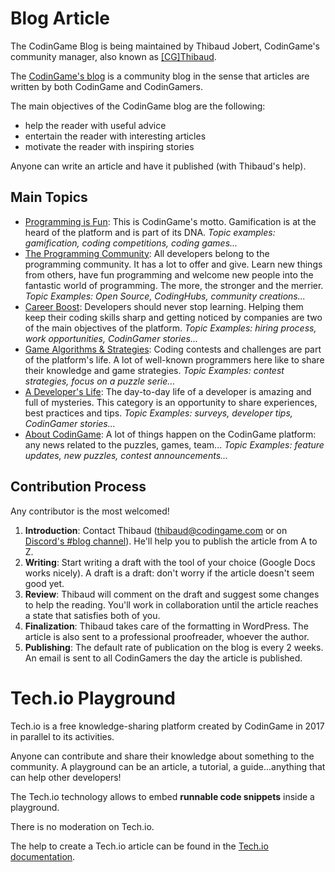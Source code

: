 # Blog Article <a name="blog"/>

The CodinGame Blog is being maintained by Thibaud Jobert, CodinGame's community manager, also known as [[CG]Thibaud](https://www.codingame.com/profile/54ef16b306fb1ce337d82f7f39c441fc8366041).

The [CodinGame's blog](https://www.codingame.com/blog/) is a community blog in the sense that articles are written by both CodinGame and CodinGamers.

The main objectives of the CodinGame blog are the following:
- help the reader with useful advice
- entertain the reader with interesting articles
- motivate the reader with inspiring stories

Anyone can write an article and have it published (with Thibaud's help).

## Main Topics

- [Programming is Fun](https://www.codingame.com/blog/category/all-articles/programming-is-fun/): This is CodinGame's motto. Gamification is at the heard of the platform and is part of its DNA.
_Topic examples: gamification, coding competitions, coding games..._
- [The Programming Community](https://www.codingame.com/blog/category/all-articles/programming-community/): All developers belong to the programming community. It has a lot to offer and give. Learn new things from others, have fun programming and welcome new people into the fantastic world of programming. The more, the stronger and the merrier. 
_Topic Examples: Open Source, CodingHubs, community creations..._
- [Career Boost](https://www.codingame.com/blog/category/all-articles/career-boost/): Developers should never stop learning. Helping them keep their coding skills sharp and getting noticed by companies are two of the main objectives of the platform.
_Topic Examples: hiring process, work opportunities, CodinGamer stories..._
- [Game Algorithms & Strategies](https://www.codingame.com/blog/category/all-articles/game-algorithm-strategy/): Coding contests and challenges are part of the platform's life. A lot of well-known programmers here like to share their knowledge and game strategies.
_Topic Examples: contest strategies, focus on a puzzle serie..._
- [A Developer's Life](https://www.codingame.com/blog/category/all-articles/developer-life/): The day-to-day life of a developer is amazing and full of mysteries. This category is an opportunity to share experiences, best practices and tips.
_Topic Examples: surveys, developer tips, CodinGamer stories..._
- [About CodinGame](https://www.codingame.com/blog/category/all-articles/inside-codingame/): A lot of things happen on the CodinGame platform: any news related to the puzzles, games, team...
_Topic Examples: feature updates, new puzzles, contest announcements..._

## Contribution Process

Any contributor is the most welcomed! 

1. **Introduction**: Contact Thibaud (thibaud@codingame.com or on [Discord's #blog channel](https://discord.gg/XgYyanX)). He'll help you to publish the article from A to Z.
2. **Writing**: Start writing a draft with the tool of your choice (Google Docs works nicely). A draft is a draft: don't worry if the article doesn't seem good yet.
3. **Review**: Thibaud will comment on the draft and suggest some changes to help the reading. You'll work in collaboration until the article reaches a state that satisfies both of you.
4. **Finalization**: Thibaud takes care of the formatting in WordPress. The article is also sent to a professional proofreader, whoever the author.
5. **Publishing**: The default rate of publication on the blog is every 2 weeks. An email is sent to all CodinGamers the day the article is published.

# Tech.io Playground <a name="playground"/>

Tech.io is a free knowledge-sharing platform created by CodinGame in 2017 in parallel to its activities.

Anyone can contribute and share their knowledge about something to the community. A playground can be an article, a tutorial, a guide...anything that can help other developers!

The Tech.io technology allows to embed **runnable code snippets** inside a playground.

There is no moderation on Tech.io.

The help to create a Tech.io article can be found in the [Tech.io documentation](https://tech.io/playgrounds/408/tech-io-documentation).

